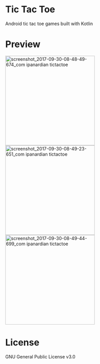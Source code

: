 # Tic Tac Toe
Android tic tac toe games built with Kotlin

# Preview
<img src="https://user-images.githubusercontent.com/415225/31041558-6e584de6-a5c1-11e7-959b-0853ae09769f.png" alt="screenshot_2017-09-30-08-48-49-674_com ipanardian tictactoe" width="280" /> <img src="https://user-images.githubusercontent.com/415225/31041556-6e54b29e-a5c1-11e7-983e-a4a6c5a6b6ad.png" alt="screenshot_2017-09-30-08-49-23-651_com ipanardian tictactoe" width="280" />
<img src="https://user-images.githubusercontent.com/415225/31041557-6e55ec5e-a5c1-11e7-8b85-e381da86608f.png" alt="screenshot_2017-09-30-08-49-44-699_com ipanardian tictactoe" width="280" />

# License
GNU General Public License v3.0
